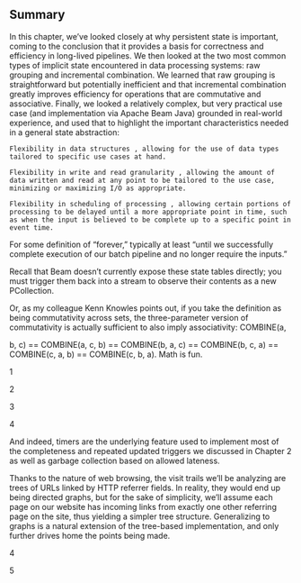  ## Summary


In this chapter, we’ve looked closely at why persistent state is important,
coming to the conclusion that it provides a basis for correctness and
efficiency in long-lived pipelines. We then looked at the two most common
types of implicit state encountered in data processing systems: raw grouping
and incremental combination. We learned that raw grouping is
straightforward but potentially inefficient and that incremental combination
greatly improves efficiency for operations that are commutative and
associative. Finally, we looked a relatively complex, but very practical use
case (and implementation via Apache Beam Java) grounded in real-world
experience, and used that to highlight the important characteristics needed in
a general state abstraction:

```
Flexibility in data structures , allowing for the use of data types
tailored to specific use cases at hand.
```
```
Flexibility in write and read granularity , allowing the amount of
data written and read at any point to be tailored to the use case,
minimizing or maximizing I/O as appropriate.
```
```
Flexibility in scheduling of processing , allowing certain portions of
processing to be delayed until a more appropriate point in time, such
as when the input is believed to be complete up to a specific point in
event time.
```
For some definition of “forever,” typically at least “until we successfully
complete execution of our batch pipeline and no longer require the inputs.”

Recall that Beam doesn’t currently expose these state tables directly; you
must trigger them back into a stream to observe their contents as a new
PCollection.

Or, as my colleague Kenn Knowles points out, if you take the definition as
being commutativity across sets, the three-parameter version of
commutativity is actually sufficient to also imply associativity: COMBINE(a,

b, c) == COMBINE(a, c, b) == COMBINE(b, a, c) == COMBINE(b, c,
a) == COMBINE(c, a, b) == COMBINE(c, b, a). Math is fun.

1

2

3

4


And indeed, timers are the underlying feature used to implement most of the
completeness and repeated updated triggers we discussed in Chapter 2 as well
as garbage collection based on allowed lateness.

Thanks to the nature of web browsing, the visit trails we’ll be analyzing are
trees of URLs linked by HTTP referrer fields. In reality, they would end up
being directed graphs, but for the sake of simplicity, we’ll assume each page
on our website has incoming links from exactly one other referring page on
the site, thus yielding a simpler tree structure. Generalizing to graphs is a
natural extension of the tree-based implementation, and only further drives
home the points being made.

4

5




